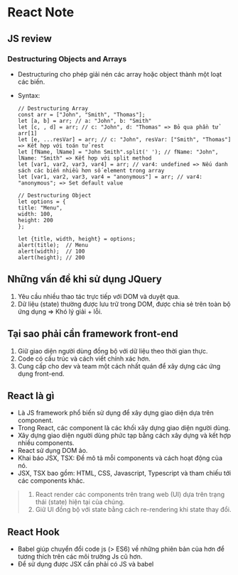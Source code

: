 # React Note

## JS review

### Destructuring Objects and Arrays

- Destructuring cho phép giải nén các array hoặc object thành một loạt các biến.
- Syntax:

  ```JS
  // Destructuring Array
  const arr = ["John", "Smith", "Thomas"];
  let [a, b] = arr; // a: "John", b: "Smith"
  let [c, , d] = arr; // c: "John", d: "Thomas" => Bỏ qua phần tử arr[1]
  let [e, ...resVar] = arr; // c: "John", resVar: ["Smith", "Thomas"] => Kết hợp với toán tử rest
  let [fName, lName] = "John Smith".split(' '); // fName: "John", lName: "Smith" => Kết hợp với split method
  let [var1, var2, var3, var4] = arr; // var4: undefined => Nếu danh sách các biến nhiều hơn số element trong array
  let [var1, var2, var3, var4 = "anonymous"] = arr; // var4: "anonymous"; => Set default value

  // Destructuring Object
  let options = {
  title: "Menu",
  width: 100,
  height: 200
  };

  let {title, width, height} = options;
  alert(title);  // Menu
  alert(width);  // 100
  alert(height); // 200
  ```

## Những vấn đề khi sử dụng JQuery

1. Yêu cầu nhiều thao tác trực tiếp với DOM và duyệt qua.
2. Dữ liệu (state) thường được lưu trữ trong DOM, được chia sẻ trên toàn bộ ứng dụng => Khó lý giải + lỗi.

## Tại sao phải cần framework front-end

1. Giữ giao diện người dùng đồng bộ với dữ liệu theo thời gian thực.
2. Code có cấu trúc và cách viết chính xác hơn.
3. Cung cấp cho dev và team một cách nhất quán để xây dựng các ứng dụng front-end.

## React là gì

- Là JS framework phổ biến sử dụng để xây dựng giao diện dựa trên component.
- Trong React, các component là các khối xây dựng giao diện người dùng.
- Xây dựng giao diện người dùng phức tạp bằng cách xây dựng và kết hợp nhiều components.
- React sử dụng DOM ảo.
- Khai báo JSX, TSX: Để mô tả mỗi components và cách hoạt động của nó.
- JSX, TSX bao gồm: HTML, CSS, Javascript, Typescript và tham chiếu tới các components khác.

> 1. React render các components trên trang web (UI) dựa trên trạng thái (state) hiện tại của chúng.
> 2. Giữ UI đồng bộ với state bằng cách re-rendering khi state thay đổi.

## React Hook

- Babel giúp chuyển đổi code js (> ES6) về những phiên bản của hơn để tương thích trên các môi trường Js cũ hơn.
- Để sử dụng được JSX cần phải có JS và babel
